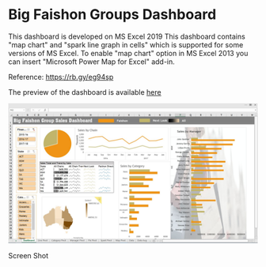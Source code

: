 # Big Faishon Groups Dashboard
This dashboard is developed on MS Excel 2019
This dashboard contains "map chart" and "spark line graph in cells" which is supported for some versions of MS Excel.
To enable "map chart" option in MS Excel 2013 you can insert "Microsoft Power Map for Excel" add-in. 

Reference: https://rb.gy/eg94sp

The preview of the dashboard is available [here](https://wcykpywbhadxw3z4fbulgw-on.drv.tw/www.bfg_dashboard.nj/BGF_Dashboard.htm) 


![alt text](https://github.com/neerajw710/BFG-Dashboard/blob/main/BFG%20Dashboard.jpg?raw=true)

Screen Shot
